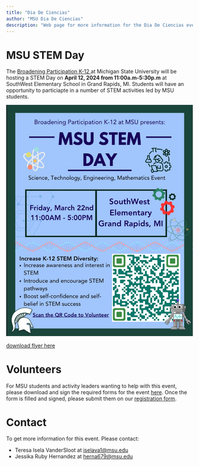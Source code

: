 ```yaml
---
title: "Dia De Ciencias"
author: "MSU Dia De Ciencias"
description: "Web page for more information for the Dia De Ciencias event hosted by MSU K-12 outreach at Grand Rapids, Michigan."
---
```


# MSU STEM Day

The [Broadening Participation K-12 ](https://engineering.msu.edu/about/inclusion-diversity/broadening-participation-k-12) at Michigan State University will be hosting a STEM Day on **April 12, 2024 from 11:00a.m-5:30p.m** at SouthWest Elementary School in Grand Rapids, MI.
Students will have an opportunity to particiapte in a number of STEM activities led by MSU students. 


![Event](./Imgs/msu-stem-day-flyer.jpg)

[download flyer here](./Imgs/msu-stem-day-flyer.jpg)


# Volunteers

For MSU students and activity leaders wanting to help with this event, please download and sign the required forms for the event [here](./Forms/msu-stem-day-cbc.pdf).
Once the form is filled and signed, please submit them on our [registration form](https://forms.gle/bBoTMffCMLHMzrSu9).

# Contact

To get more information for this event.
Please contact:
- Teresa Isela VanderSloot at <iselava1@msu.edu>
- Jessika Ruby Hernandez at <herna679@msu.edu>
<!-- - [Teresa Isela VanderSloot](https://www.egr.msu.edu/people/profile/iselava1) at <iselava1@msu.edu> -->
<!-- - [Jose Guadalupe Hernandez](https://jgh9094.github.io/) at <jgh9094@gmail.com>. -->
